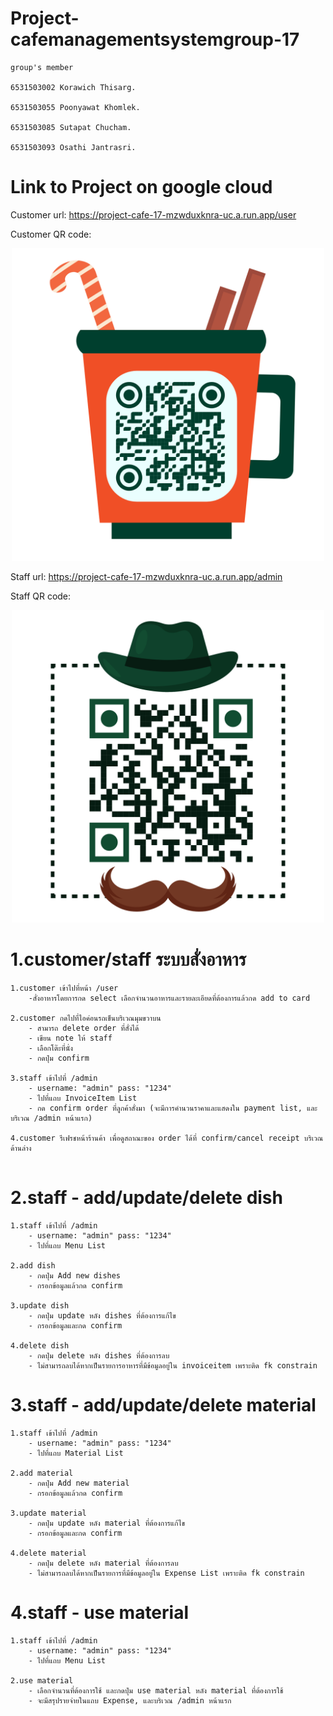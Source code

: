 # Project-cafemanagementsystemgroup-17
```
group's member

6531503002 Korawich Thisarg. 

6531503055 Poonyawat Khomlek.

6531503085 Sutapat Chucham.

6531503093 Osathi Jantrasri.

```
# Link to Project on google cloud

Customer url: https://project-cafe-17-mzwduxknra-uc.a.run.app/user

Customer QR code:

<p align="center">
  <img src="src\main\resources\static\images\QRuser.png" width="500" title="hover text">
</p>


Staff url: https://project-cafe-17-mzwduxknra-uc.a.run.app/admin

Staff QR code:

<p align="center">
  <img src="src\main\resources\static\images\QRAdmin.png" width="500" title="hover text">
</p>


# 1.customer/staff ระบบสั่งอาหาร
```
1.customer เข้าไปที่หน้า /user 
    -สั่งอาหารโดยการกด select เลือกจำนวนอาหารและรายละเอียดที่ต้องการแล้วกด add to card

2.customer กดไปที่ไอค่อนรถเข็นบริเวณมุมขวาบน 
    - สามารถ delete order ที่สั่งได้
    - เขียน note ให้ staff 
    - เลือกโต๊ะที่นั่ง
    - กดปุ่ม confirm

3.staff เข้าไปที่ /admin
    - username: "admin" pass: "1234"
    - ไปที่แถบ InvoiceItem List
    - กด confirm order ที่ลูกค้าสั่งมา (จะมีการคำนวนราคาและแสดงใน payment list, และบริเวณ /admin หน้าแรก)

4.customer รีเฟรชหน้าร้านค้า เพื่อดูสถาณะของ order ได้ที่ confirm/cancel receipt บริเวณด้านล่าง


```
# 2.staff - add/update/delete dish
```
1.staff เข้าไปที่ /admin
    - username: "admin" pass: "1234"
    - ไปที่แถบ Menu List

2.add dish
    - กดปุ่ม Add new dishes 
    - กรอกข้อมูลแล้วกด confirm

3.update dish
    - กดปุ่ม update หลัง dishes ที่ต้องการแก้ไข
    - กรอกข้อมูลและกด confirm

4.delete dish 
    - กดปุ่ม delete หลัง dishes ที่ต้องการลบ
    - ไม่สามารถลบได้หากเป็นรายการอาหารที่มีข้อมูลอยู่ใน invoiceitem เพราะติด fk constrain
```
# 3.staff - add/update/delete material
```
1.staff เข้าไปที่ /admin
    - username: "admin" pass: "1234"
    - ไปที่แถบ Material List

2.add material
    - กดปุ่ม Add new material
    - กรอกข้อมูลแล้วกด confirm

3.update material
    - กดปุ่ม update หลัง material ที่ต้องการแก้ไข
    - กรอกข้อมูลและกด confirm

4.delete material
    - กดปุ่ม delete หลัง material ที่ต้องการลบ
    - ไม่สามารถลบได้หากเป็นรายการที่มีข้อมูลอยู่ใน Expense List เพราะติด fk constrain
```
# 4.staff - use material
```
1.staff เข้าไปที่ /admin
    - username: "admin" pass: "1234"
    - ไปที่แถบ Menu List

2.use material
    - เลือกจำนวนที่ต้องการใช้ และกดปุ่ม use material หลัง material ที่ต้องการใช้
    - จะมีสรุปรายจ่ายในแถบ Expense, และบริเวณ /admin หน้าแรก
```

